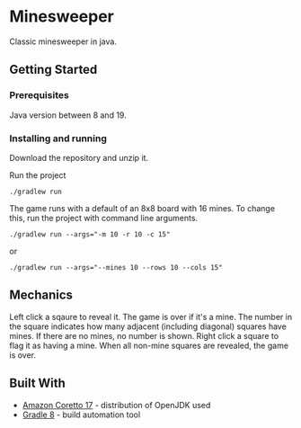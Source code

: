 # Minesweeper

Classic minesweeper in java.

## Getting Started

### Prerequisites

Java version between 8 and 19.

### Installing and running

Download the repository and unzip it.

Run the project

```
./gradlew run
```

The game runs with a default of an 8x8 board with 16 mines. To change this, run the project with command line arguments.

```
./gradlew run --args="-m 10 -r 10 -c 15"
```

or

```
./gradlew run --args="--mines 10 --rows 10 --cols 15"
```

## Mechanics

Left click a sqaure to reveal it. The game is over if it's a mine. The number in the square indicates how many adjacent (including diagonal) squares have mines. If there are no mines, no number is shown. Right click a square to flag it as having a mine. When all non-mine squares are revealed, the game is over.

## Built With

* [Amazon Coretto 17](https://docs.aws.amazon.com/corretto/latest/corretto-17-ug/downloads-list.html) - distribution of OpenJDK used
* [Gradle 8](https://gradle.org/) - build automation tool